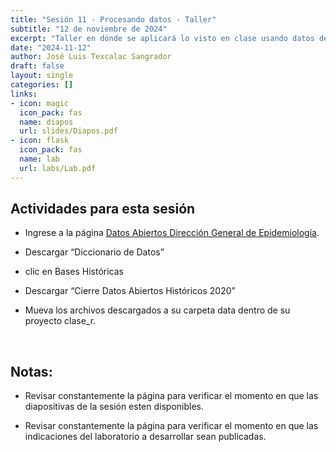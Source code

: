 ```yaml
---
title: "Sesión 11 - Procesando datos - Taller"
subtitle: "12 de noviembre de 2024"
excerpt: "Taller en dónde se aplicará lo visto en clase usando datos de COVID"
date: "2024-11-12"
author: José Luis Texcalac Sangrador
draft: false
layout: single
categories: []
links:
- icon: magic
  icon_pack: fas
  name: diapos
  url: slides/Diapos.pdf
- icon: flask
  icon_pack: fas
  name: lab
  url: labs/Lab.pdf
---
```


## Actividades para esta sesión 

- Ingrese a la página [Datos Abiertos Dirección General de Epidemiología](https://www.gob.mx/salud/documentos/datos-abiertos-152127).

- Descargar “Diccionario de Datos”

- clic en Bases Históricas

- Descargar “Cierre Datos Abiertos Históricos 2020”

- Mueva los archivos descargados a su carpeta data dentro de su proyecto clase_r.

&nbsp;

## Notas:

* Revisar constantemente la página para verificar el momento en que las 
diapositivas de la sesión esten disponibles.

* Revisar constantemente la página para verificar el momento en que las 
indicaciones del laboratorio a desarrollar sean publicadas.

&nbsp;
